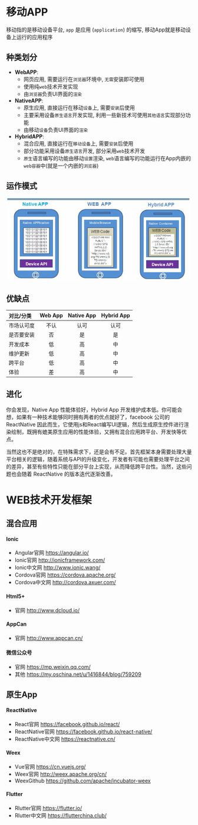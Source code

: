 # 移动APP
移动指的是移动设备平台, `app` 是应用 (`application`) 的缩写, 移动App就是移动设备上运行的应用程序

## 种类划分
- **WebAPP**:
    + 网页应用, 需要运行在`浏览器`环境中, `无需`安装即可使用
    + 使用纯`web`技术开发实现
    + 由`浏览器`负责UI界面的`渲染`
- **NativeAPP**:
    + 原生应用, 直接运行在移动`设备`上, 需要`安装`后使用
    + 主要采用设备`原生语言`开发实现, 利用一些新技术可使用`其他语言`实现部分功能
    + 由移动`设备`负责UI界面的`渲染`
- **HybridAPP**:
    + 混合应用, 直接运行在`移动设备`上, 需要`安装`后使用
    + 部分功能采用设备`原生语言`开发, 部分采用`web`技术开发
    + `原生`语言编写的功能由移动`设置`渲染, `web`语言编写的功能运行在App内嵌的`web容器`中(就是一个内嵌的`浏览器`)

## 运作模式
![移动app运行模式对比](https://github.com/guopengfei116/drop/blob/master/img/react-native/app_operational_mode.png?raw=true)

## 优缺点
| 对比/分类 | Web App | Native App | Hybrid App |
| :------- | :------: | :-------: | :--------: |
| 市场认可度 | 不认 | 认可 | 认可 |
| 是否要安装 | 否 | 是 | 是 |
| 开发成本 | 低 | 高 | 中 |
| 维护更新 | 低 | 高 | 中 |
|  跨平台  | 低 | 高 | 中 |
|   体验   | 差 | 高 | 中 |

## 进化

你会发现，Native App 性能体验好，Hybrid App 开发维护成本低。你可能会想，如果有一种技术能够同时拥有两者的优点就好了，facebook 公司的 ReactNative 因此而生，它使用js和React编写UI逻辑，然后生成原生控件进行渲染绘制，既拥有媲美原生应用的性能体验，又拥有混合应用跨平台、开发快等优点。

当然这也不是绝对的，在特殊需求下，还是会有不足。首先框架本身需要处理大量平台相关的逻辑，随着系统与API的升级变化，开发者有可能也需要处理平台之间的差异，甚至有些特性只能在部分平台上实现，从而降低跨平台性。当然，这些问题也会随着 ReactNative 的版本迭代逐渐改善。

# WEB技术开发框架

## 混合应用

#### Ionic
- Angular官网 <https://angular.io/>
- Ionic官网 <http://ionicframework.com/>
- Ionic中文网 <http://www.ionic.wang/>
- Cordova官网 <https://cordova.apache.org/>
- Cordova中文网 <http://cordova.axuer.com/>

#### Html5+
- 官网 <http://www.dcloud.io/>

#### AppCan
- 官网 <http://www.appcan.cn/>

#### 微信公众号
- 官网 <https://mp.weixin.qq.com/>
- 其他 <https://my.oschina.net/u/1416844/blog/759209>

## 原生App

#### ReactNative
- React官网 <https://facebook.github.io/react/>
- ReactNative官网 <https://facebook.github.io/react-native/>
- ReactNative中文网 <https://reactnative.cn/>

#### Weex
- Vue官网 <https://cn.vuejs.org/>
- Weex官网 <http://weex.apache.org/cn/>
- WeexGithub <https://github.com/apache/incubator-weex>

#### Flutter
- Rlutter官网 <https://flutter.io/>
- Rlutter中文网 <https://flutterchina.club/>
